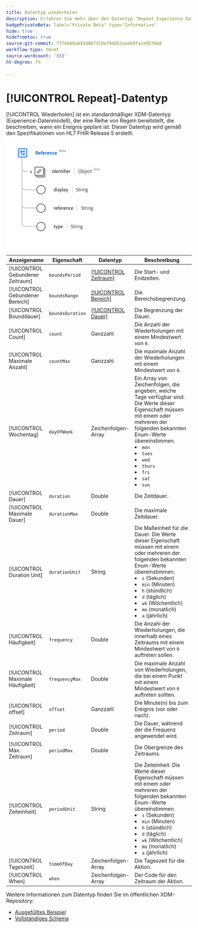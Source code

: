 ```yaml
---
title: Datentyp wiederholen
description: Erfahren Sie mehr über den Datentyp "Repeat Experience Data Model (XDM)".
badgePrivateBeta: label="Private Beta" type="Informative"
hide: true
hidefromtoc: true
source-git-commit: 7f7de89a843d867d18ef84051eee69face0570a0
workflow-type: tm+mt
source-wordcount: '333'
ht-degree: 7%

---
```


# [!UICONTROL Repeat]-Datentyp

[!UICONTROL Wiederholen] ist ein standardmäßiger XDM-Datentyp (Experience-Datenmodell), der eine Reihe von Regeln bereitstellt, die beschreiben, wann ein Ereignis geplant ist. Dieser Datentyp wird gemäß den Spezifikationen von HL7 FHIR Release 5 erstellt.

![Struktur des Datentyps wiederholen](../../images/data-types/healthcare/reference.png)

| Anzeigename | Eigenschaft | Datentyp | Beschreibung |
| --- | --- | --- | --- |
| [!UICONTROL  Gebundener Zeitraum] | `boundsPeriod` | [[!UICONTROL Zeitraum]](../healthcare/period.md) | Die Start- und Endzeiten. |
| [!UICONTROL Gebundener Bereich] | `boundsRange` | [[!UICONTROL Bereich]](../healthcare/range.md) | Die Bereichsbegrenzung. |
| [!UICONTROL Bounddauer] | `boundsDuration` | [[!UICONTROL Dauer]](../healthcare/duration.md) | Die Begrenzung der Dauer. |
| [!UICONTROL Count] | `count` | Ganzzahl | Die Anzahl der Wiederholungen mit einem Mindestwert von `0`. |
| [!UICONTROL Maximale Anzahl] | `countMax` | Ganzzahl | Die maximale Anzahl der Wiederholungen mit einem Mindestwert von `0`. |
| [!UICONTROL Wochentag] | `dayOfWeek` | Zeichenfolgen-Array | Ein Array von Zeichenfolgen, die angeben, welche Tage verfügbar sind. Die Werte dieser Eigenschaft müssen mit einem oder mehreren der folgenden bekannten Enum-Werte übereinstimmen. <li> `mon` </li> <li> `tues` </li> <li> `wed` </li> <li> `thurs`</li>  <li> `fri` </li> <li> `sat`</li> <li> `sun`</li> |
| [!UICONTROL Dauer] | `duration` | Double | Die Zeitdauer. |
| [!UICONTROL Maximale Dauer] | `durationMax` | Double | Die maximale Zeitdauer. |
| [!UICONTROL Duration Unit] | `durationUnit` | String | Die Maßeinheit für die Dauer. Die Werte dieser Eigenschaft müssen mit einem oder mehreren der folgenden bekannten Enum-Werte übereinstimmen. <li> `s` (Sekunden) </li> <li> `min` (Minuten) </li> <li> `h` (stündlich) </li> <li> `d` (täglich) </li>  <li> `wk` (Wöchentlich) </li> <li> `mo` (monatlich) </li> <li> `a` (jährlich)</li> |
| [!UICONTROL Häufigkeit] | `frequency` | Double | Die Anzahl der Wiederholungen, die innerhalb eines Zeitraums mit einem Mindestwert von `0` auftreten sollen. |
| [!UICONTROL Maximale Häufigkeit] | `frequencyMax` | Double | Die maximale Anzahl von Wiederholungen, die bei einem Punkt mit einem Mindestwert von `0` auftreten sollten. |
| [!UICONTROL offset] | `offset` | Ganzzahl | Die Minute(n) bis zum Ereignis (vor oder nach). |
| [!UICONTROL Zeitraum] | `period` | Double | Die Dauer, während der die Frequenz angewendet wird. |
| [!UICONTROL Max. Zeitraum] | `periodMax` | Double | Die Obergrenze des Zeitraums. |
| [!UICONTROL Zeiteinheit] | `periodUnit` | String | Die Zeiteinheit. Die Werte dieser Eigenschaft müssen mit einem oder mehreren der folgenden bekannten Enum-Werte übereinstimmen. <li> `s` (Sekunden) </li> <li> `min` (Minuten) </li> <li> `h` (stündlich) </li> <li> `d` (täglich) </li>  <li> `wk` (Wöchentlich) </li> <li> `mo` (monatlich) </li> <li> `a` (jährlich)</li> |
| [!UICONTROL Tageszeit] | `timeOfDay` | Zeichenfolgen-Array | Die Tageszeit für die Aktion. |
| [!UICONTROL When] | `when` | Zeichenfolgen-Array | Der Code für den Zeitraum der Aktion. |

Weitere Informationen zum Datentyp finden Sie im öffentlichen XDM-Repository:

* [Ausgefülltes Beispiel](https://github.com/adobe/xdm/blob/master/extensions/industry/healthcare/fhir/datatypes/repeat.example.1.json)
* [Vollständiges Schema](https://github.com/adobe/xdm/blob/master/extensions/industry/healthcare/fhir/datatypes/repeat.schema.json)
